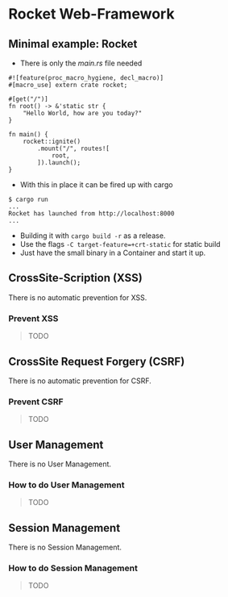 # Rocket Web-Framework

## Minimal example: Rocket

* There is only the *main.rs* file needed
```
#![feature(proc_macro_hygiene, decl_macro)]
#[macro_use] extern crate rocket;

#[get("/")]
fn root() -> &'static str {
	"Hello World, how are you today?"
}

fn main() {
	rocket::ignite()
		.mount("/", routes![
			root,
		]).launch();
}
```
* With this in place it can be fired up with cargo
```
$ cargo run
...
Rocket has launched from http://localhost:8000
...
```
* Building it with `cargo build -r` as a release.
* Use the flags `-C target-feature=+crt-static` for static build
* Just have the small binary in a Container and start it up.


## CrossSite-Scription (XSS)

There is no automatic prevention for XSS.

### Prevent XSS

> TODO


## CrossSite Request Forgery (CSRF)

There is no automatic prevention for CSRF.

### Prevent CSRF

> TODO


## User Management

There is no User Management.

### How to do User Management

> TODO


## Session Management

There is no Session Management.

### How to do Session Management

> TODO

